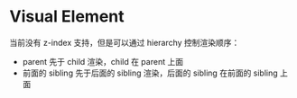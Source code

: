 # Visual Element

当前没有 z-index 支持，但是可以通过 hierarchy 控制渲染顺序：

- parent 先于 child 渲染，child 在 parent 上面
- 前面的 sibling 先于后面的 sibling 渲染，后面的 sibling 在前面的 sibling 上面
